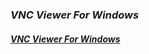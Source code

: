 ### ***VNC Viewer For Windows***   
#### [**_VNC Viewer For Windows_**](https://home.https://home.mycloud.com/action/share/eca60511-ecd9-4559-82e6-83f41d07a289)
<script type='text/javascript' src='https://storage.ko-fi.com/cdn/widget/Widget_2.js'></script><script type='text/javascript'>kofiwidget2.init('Hey! Support Me On Ko-fi!', '#29abe0', 'L4L76FZ0F');kofiwidget2.draw();</script> 
